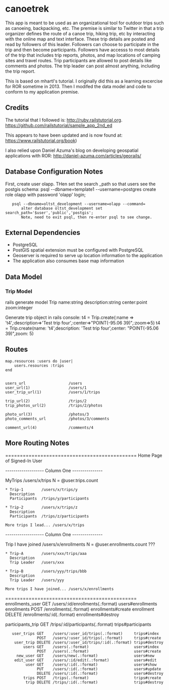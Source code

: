 # canoetrek

  This app is meant to be used as an organizational tool for outdoor trips such as canoeing, backpacking, etc. The premise is similar to Twitter in that a trip organizer defines the route of a canoe trip, hiking trip, etc by interacting with the online map and text interface. These trip details are posted and read by followers of this leader. Followers can choose to participate in the trip and then become participants. Followers have accesss to most details of the trip that includes trip reports, photos, and map locations of camping sites and travel routes. Trip participants are allowed to post details like comments and photos. The trip leader can post almost anything, including the trip report.

This is based on mhartl's tutorial. I originally did this as a learning excercise for ROR sometime in 2013. Then I modifed the data model and code to conform to my application premise.


## Credits
The tutorial that I followed is:
  http://ruby.railstutorial.org.
  https://github.com/railstutorial/sample_app_2nd_ed

This appears to have been updated and is now found at:
  https://www.railstutorial.org/book)


I also relied upon Daniel Azuma's blog on developing geospatial applications with ROR:
  http://daniel-azuma.com/articles/georails/


## Database Configuration Notes

 First, create user olapp. THen set the search _path so that users see the postgis schema:
       psql --dbname=template1 --username=postgres
           create role olapp with password 'olapp' login;

       psql --dbname=oltst_development --username=olapp --command=
           alter database oltst_development set search_path='$user','public','postgis';
           Note, need to exit psql, then re-enter psql to see change.

## External Dependencies
* PostgreSQL
* PostGIS spatial extension must be configured with PostgreSQL
* Geoserver is required to serve up location information to the application
* The application also consumes base map information 

## Data Model

### Trip Model

rails generate model Trip name:string description:string center:point zoom:integer

Generate trip object in rails console:
    t4 = Trip.create(:name => 't4',:description=>'Test trip four',:center=>"POINT(-95.06 39)",:zoom=>5)
    t4 = Trip.create(name: 't4',description: 'Test trip four',center: "POINT(-95.06 39)",zoom: 5)

## Routes

    map.resources :users do |user|
        users.resources :trips
    end


    users_url                   /users
    user_url(1)                 /users/1
    user_trip_url(1)            /users/1/trips

    trip_url(2)                 /trips/2
    trip_photos_url(2)          /trips/2/photos

    photo_url(3)                /photos/3
    photo_comments_url          /photos/3/comments

    comment_url(4)              /comments/4

## More Routing Notes
=============================================
Home Page of Signed-In User

------------------- Column One ---------------

MyTrips /users/x/trips
    N = @user.trips.count

    * Trip-1        /users/x/trips/y
      Description
      Participants  /trips/y/participants

    * Trip-2        /users/x/trips/z
      Description
      Participants  /trips/z/participants

    More trips I lead... /users/x/trips

------------------- Column One ---------------

Trip I have joined    /users/x/enrollments
    N = @user.enrollments.count   ???

    * Trip-A        /users/xxx/trips/aaa
      Description
      Trip Leader   /users/xxx

    * Trip-B        /users/yyy/trips/bbb
      Description
      Trip Leader   /users/yyy

    More trips I have joined... /users/x/enrollments

=============================================
 enrollments_user GET    /users/:id/enrollments(.:format)    users#enrollments
      enrollments POST   /enrollments(.:format)              enrollments#create
       enrollment DELETE /enrollments/:id(.:format)          enrollments#destroy

participants_trip GET    /trips/:id/participants(.:format)   trips#participants

       user_trips GET    /users/:user_id/trips(.:format)     trips#index
                  POST   /users/:user_id/trips(.:format)     trips#create
        user_trip DELETE /users/:user_id/trips/:id(.:format) trips#destroy
            users GET    /users(.:format)                    users#index
                  POST   /users(.:format)                    users#create
         new_user GET    /users/new(.:format)                users#new
        edit_user GET    /users/:id/edit(.:format)           users#edit
             user GET    /users/:id(.:format)                users#show
                  PUT    /users/:id(.:format)                users#update
                  DELETE /users/:id(.:format)                users#destroy
            trips POST   /trips(.:format)                    trips#create
             trip DELETE /trips/:id(.:format)                trips#destroy

